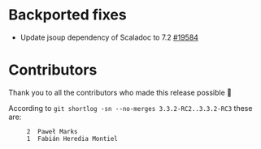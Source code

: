 # Backported fixes

- Update jsoup dependency of Scaladoc to 7.2 [#19584](https://github.com/lampepfl/dotty/pull/19584)

# Contributors

Thank you to all the contributors who made this release possible 🎉

According to `git shortlog -sn --no-merges 3.3.2-RC2..3.3.2-RC3` these are:

```
     2	Paweł Marks
     1	Fabián Heredia Montiel
```
